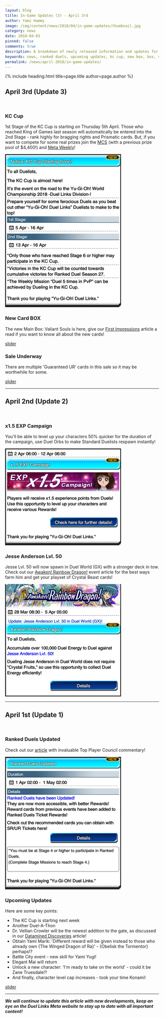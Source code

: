 ```yaml
---
layout: blog
title: In-Game Updates (3) - April 3rd
author: Yami Hammy
image: /img/content/news/2018/04/in-game-updates/thumbnail.jpg
category: news
date: 2018-04-03
pinned: false
comments: true
description: A breakdown of newly released information and updates for you to look forward too!  
keywords: news, ranked duels, upcoming updates, kc cup, new box, box, valiant souls, sale, exp, jesse, jesse anderson   
permalink: /news/april-2018/in-game-updates/
---
```


{% include heading.html title=page.title author=page.author %}

## April 3rd (Update 3)

<br>

### KC Cup

1st Stage of the KC Cup is starting on Thursday 5th April. Those who reached King of Games last season will automatically be entered into the 2nd Stage - rank highly for bragging rights and Prismatic cards. But, if you want to compete for some real prizes join the [MCS](/tournaments/meta-championship-series/) (with a previous prize pool of $4,400!) and [Meta Weekly](/tournaments/meta-weekly/)! 

![](/img/content/news/2018/04/in-game-updates/kc-cup.jpg)

### New Card BOX

The new Main Box: Valiant Souls is here, give our [First Impressions](/box-reviews/valiant-souls/) article a read if you want to know all about the new cards!

[slider](/img/content/news/2018/04/in-game-updates/slider-new-box-vs.jpg)

### Sale Underway

There are multiple 'Guaranteed UR' cards in this sale so it may be worthwhile for some.

[slider](/img/content/news/2018/04/in-game-updates/slider-sale-vs.jpg)

---

## April 2nd (Update 2)

<br>

### x1.5 EXP Campaign
 
You'll be able to level up your characters 50% quicker for the duration of the campaign, use Duel Orbs to make Standard Duelists respawn instantly!   

![](/img/content/news/2018/04/in-game-updates/exp-campaign.jpg)

### Jesse Anderson Lvl. 50

Jesse Lvl. 50 will now spawn in Duel World (GX) with a stronger deck in tow. Check out our [Awaken! Rainbow Dragon!](/events/march-2018/awaken-rainbow-dragon/) event article for the best ways farm him and get your playset of Crystal Beast cards!

![](/img/content/news/2018/04/in-game-updates/jesse-lvl-50.jpg)

---

## April 1st (Update 1)

<br>

### Ranked Duels Updated

Check out our [article](/news/april-2018/ranked-duels-rewards/) with invaluable Top Player Council commentary!

![](/img/content/news/2018/04/in-game-updates/ranked-duels-updated.jpg)


### Upcoming Updates

Here are some key points:
- The KC Cup is starting next week
- Another Duel-A-Thon
- Dr. Vellian Crowler will be the newest addition to the gate, as discussed in our [Datamined Discoveries](/news/march-2018/datamined-discoveries/#new-gate-duelist) article!
- Obtain Yami Marik: 'Different reward will be given instead to those who already own {The Winged Dragon of Ra}' - {Obelisk the Tormentor} perhaps!?
- Battle City event - new skill for Yami Yugi!
- Elegant Mai will return
- Unlock a new character: 'I'm ready to take on the world' - could it be Zane Truesdale!?
- And finally, character level cap increases - took your time Konami! 

[slider](/img/content/news/2018/03/in-game-updates/slider-upcoming-updates.jpg)

---

***We will continue to update this article with new developments, keep an eye on the Duel Links Meta website to stay up to date with all important content!***
